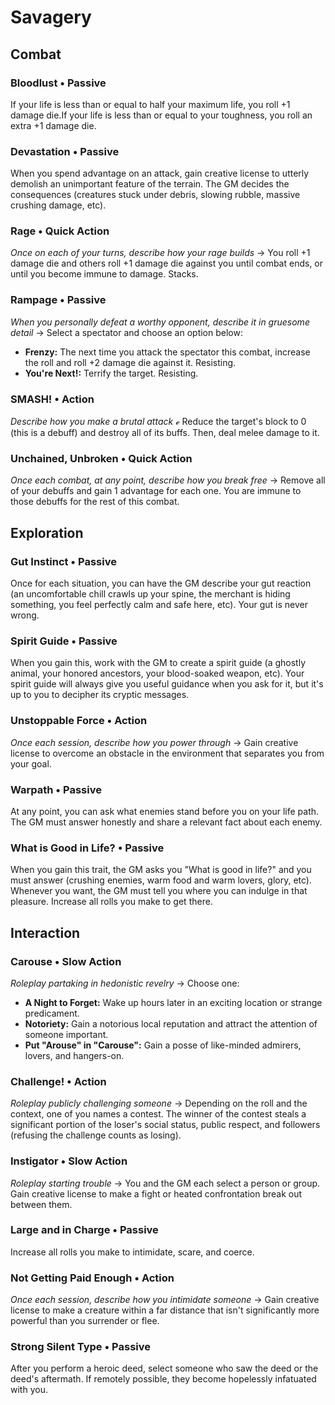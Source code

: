 # Savagery
## Combat
### Bloodlust &bull; Passive
If your life is less than or equal to half your maximum life, you roll +1
damage die.If your life is less than or equal to your toughness, you roll an
extra +1 damage die.
 
### Devastation &bull; Passive
When you spend advantage on an attack, gain creative license to utterly
demolish an unimportant feature of the terrain. The GM decides the consequences
(creatures stuck under debris, slowing rubble, massive crushing damage, etc).
 
### Rage &bull; Quick Action
*Once on each of your turns, describe how your rage builds* &#8594; You roll +1
damage die and others roll +1 damage die against you until combat ends, or
until you become immune to damage. Stacks.
 
### Rampage &bull; Passive
*When you personally defeat a worthy opponent, describe it in gruesome detail*
&#8594; Select a spectator and choose an option below:

* **Frenzy:** The next time you attack the spectator this combat, increase the
  roll and roll +2 damage die against it. Resisting.
* **You're Next!:** Terrify the target. Resisting.
 
### SMASH! &bull; Action
*Describe how you make a brutal attack* &#8495; Reduce the target's block to 0
(this is a debuff) and destroy all of its buffs. Then, deal melee damage to it.
 
### Unchained, Unbroken &bull; Quick Action
*Once each combat, at any point, describe how you break free* &#8594; Remove
all of your debuffs and gain 1 advantage for each one. You are immune to those
debuffs for the rest of this combat.

## Exploration
### Gut Instinct &bull; Passive
Once for each situation, you can have the GM describe your gut reaction (an
uncomfortable chill crawls up your spine, the merchant is hiding something, you
feel perfectly calm and safe here, etc). Your gut is never wrong.
 
### Spirit Guide &bull; Passive
When you gain this, work with the GM to create a spirit guide (a ghostly
animal, your honored ancestors, your blood-soaked weapon, etc). Your spirit
guide will always give you useful guidance when you ask for it, but it's up to
you to decipher its cryptic messages.
 
### Unstoppable Force &bull; Action
*Once each session, describe how you power through* &#8594; Gain creative
license to overcome an obstacle in the environment that separates you from your
goal.
 
### Warpath &bull; Passive
At any point, you can ask what enemies stand before you on your life path. The
GM must answer honestly and share a relevant fact about each enemy.
 
### What is Good in Life? &bull; Passive
When you gain this trait, the GM asks you "What is good in life?" and you must
answer (crushing enemies, warm food and warm lovers, glory, etc). Whenever you
want, the GM must tell you where you can indulge in that pleasure. Increase all
rolls you make to get there.

## Interaction
### Carouse &bull; Slow Action
*Roleplay partaking in hedonistic revelry* &#8594; Choose one:

* **A Night to Forget:** Wake up hours later in an exciting location or strange
  predicament.
* **Notoriety:** Gain a notorious local reputation and attract the attention of
  someone important.
* **Put "Arouse" in "Carouse":** Gain a posse of like-minded admirers, lovers,
  and hangers-on.
 
### Challenge! &bull; Action
*Roleplay publicly challenging someone* &#8594; Depending on the roll and the
context, one of you names a contest. The winner of the contest steals a
significant portion of the loser's social status, public respect, and followers
(refusing the challenge counts as losing).
 
### Instigator &bull; Slow Action
*Roleplay starting trouble* &#8594; You and the GM each select a person or
group. Gain creative license to make a fight or heated confrontation break out
between them.
 
### Large and in Charge &bull; Passive
Increase all rolls you make to intimidate, scare, and coerce.
 
### Not Getting Paid Enough &bull; Action
*Once each session, describe how you intimidate someone* &#8594; Gain creative
license to make a creature within a far distance that isn't significantly more
powerful than you surrender or flee.

### Strong Silent Type &bull; Passive
After you perform a heroic deed, select someone who saw the deed or the deed's
aftermath. If remotely possible, they become hopelessly infatuated with you.
